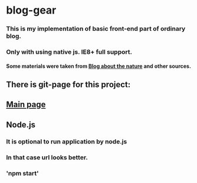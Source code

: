 # blog-gear
### This is my implementation of basic front-end part of ordinary blog.
### Only with using native js. IE8+ full support.

#### Some materials were taken from [Blog about the nature](https://www.rmk.ee/orghanizatsiia/blog) and other sources.

## There is git-page for this project:
## [Main page](https://xilaraux.github.io/blog-gear/)

## Node.js
### It is optional to run application by node.js
### In that case url looks better.
### 'npm start'